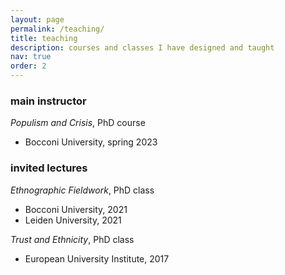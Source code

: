 ```yaml
---
layout: page
permalink: /teaching/
title: teaching
description: courses and classes I have designed and taught
nav: true
order: 2
---
```


### main instructor

*Populism and Crisis*, PhD course
- Bocconi University, spring 2023

### invited lectures

*Ethnographic Fieldwork*, PhD class
- Bocconi University, 2021
- Leiden University, 2021

*Trust and Ethnicity*, PhD class
- European University Institute, 2017

